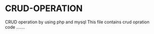 # CRUD-OPERATION
CRUD operation  by using php and mysql
This file contains crud opration code .......
